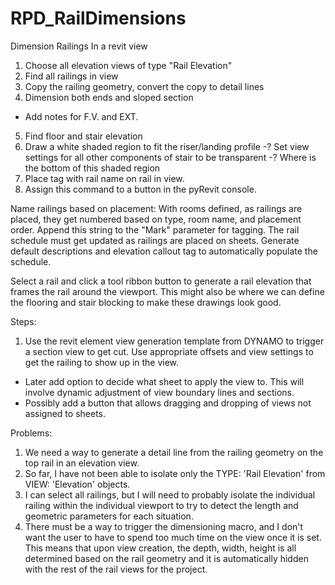 # RPD_RailDimensions
Dimension Railings In a revit view

1. Choose all elevation views of type "Rail Elevation"
2. Find all railings in view
3. Copy the railing geometry, convert the copy to detail lines
4. Dimension both ends and sloped section
  - Add notes for F.V. and EXT.
5. Find floor and stair elevation
6. Draw a white shaded region to fit the riser/landing profile
  -? Set view settings for all other components of stair to be transparent
  -? Where is the bottom of this shaded region
7. Place tag with rail name on rail in view.
8. Assign this command to a button in the pyRevit console.


Name railings based on placement: With rooms defined, as railings are placed, they get numbered based on type, room name, and placement order. Append this string to the "Mark" parameter for tagging.
The rail schedule must get updated as railings are placed on sheets. Generate default descriptions and elevation callout tag to automatically populate the schedule.

Select a rail and click a tool ribbon button to generate a rail elevation that frames the rail around the viewport. This might also be where we can define the flooring and stair blocking to make these drawings look good.

Steps:

1. Use the revit element view generation template from DYNAMO to trigger a section view to get cut. Use appropriate offsets and view settings to get the railing to show up in the view.
  - Later add option to decide what sheet to apply the view to. This will involve dynamic adjustment of view boundary lines and sections. 
  - Possibly add a button that allows dragging and dropping of views not assigned to sheets.
  
Problems:
1. We need a way to generate a detail line from the railing geometry on the top rail in an elevation view. 
2. So far, I have not been able to isolate only the TYPE: 'Rail Elevation' from VIEW: 'Elevation' objects.
3. I can select all railings, but I will need to probably isolate the individual railing within the individual viewport to try to detect the length and geometric parameters for each situation.
4. There must be a way to trigger the dimensioning macro, and I don't want the user to have to spend too much time on the view once it is set. This means that upon view creation, the depth, width, height is all determined based on the rail geometry and it is automatically hidden with the rest of the rail views for the project. 
